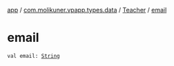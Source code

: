 [app](../../index.md) / [com.molikuner.vpapp.types.data](../index.md) / [Teacher](index.md) / [email](./email.md)

# email

`val email: `[`String`](https://kotlinlang.org/api/latest/jvm/stdlib/kotlin/-string/index.html)